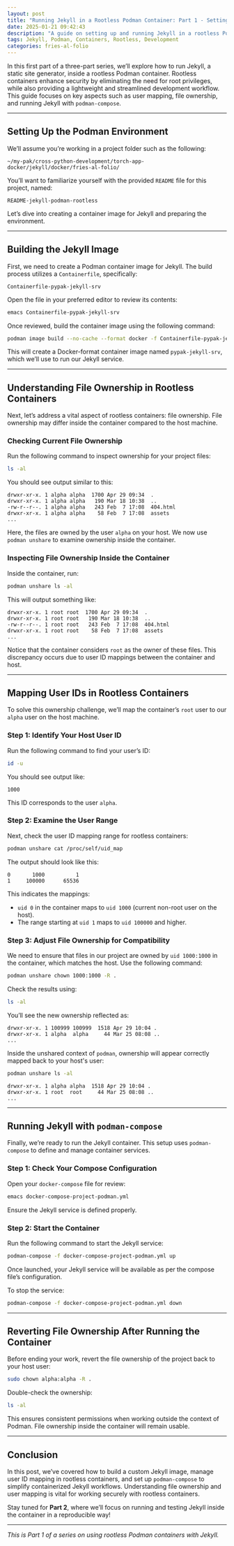 ```yaml
---
layout: post
title: "Running Jekyll in a Rootless Podman Container: Part 1 - Setting the Stage"
date: 2025-01-21 09:42:43
description: "A guide on setting up and running Jekyll in a rootless Podman container. We explore the importance of user mapping and file ownership when using rootless containers."
tags: Jekyll, Podman, Containers, Rootless, Development
categories: fries-al-folio
---
```


In this first part of a three-part series, we’ll explore how to run Jekyll, a static site generator, inside a rootless Podman container. Rootless containers enhance security by eliminating the need for root privileges, while also providing a lightweight and streamlined development workflow. This guide focuses on key aspects such as user mapping, file ownership, and running Jekyll with `podman-compose`.

---

## Setting Up the Podman Environment

We’ll assume you’re working in a project folder such as the following:

```text
~/my-pak/cross-python-development/torch-app-docker/jekyll/docker/fries-al-folio/
```

You’ll want to familiarize yourself with the provided `README` file for this project, named:

```text
README-jekyll-podman-rootless
```

Let’s dive into creating a container image for Jekyll and preparing the environment.

---

## Building the Jekyll Image

First, we need to create a Podman container image for Jekyll. The build process utilizes a `Containerfile`, specifically:

```text
Containerfile-pypak-jekyll-srv
```

Open the file in your preferred editor to review its contents:

```bash
emacs Containerfile-pypak-jekyll-srv
```

Once reviewed, build the container image using the following command:

```bash
podman image build --no-cache --format docker -f Containerfile-pypak-jekyll-srv -t pypak-jekyll-srv .
```

This will create a Docker-format container image named `pypak-jekyll-srv`, which we’ll use to run our Jekyll service.

---

## Understanding File Ownership in Rootless Containers

Next, let’s address a vital aspect of rootless containers: file ownership. File ownership may differ inside the container compared to the host machine.

### Checking Current File Ownership

Run the following command to inspect ownership for your project files:

```bash
ls -al
```

You should see output similar to this:

```text
drwxr-xr-x. 1 alpha alpha  1700 Apr 29 09:34  .
drwxr-xr-x. 1 alpha alpha   190 Mar 18 10:38  ..
-rw-r--r--. 1 alpha alpha   243 Feb  7 17:08  404.html
drwxr-xr-x. 1 alpha alpha    58 Feb  7 17:08  assets
...
```

Here, the files are owned by the user `alpha` on your host. We now use `podman unshare` to examine ownership inside the container.

### Inspecting File Ownership Inside the Container

Inside the container, run:

```bash
podman unshare ls -al
```

This will output something like:

```text
drwxr-xr-x. 1 root root  1700 Apr 29 09:34  .
drwxr-xr-x. 1 root root   190 Mar 18 10:38  ..
-rw-r--r--. 1 root root   243 Feb  7 17:08  404.html
drwxr-xr-x. 1 root root    58 Feb  7 17:08  assets
...
```

Notice that the container considers `root` as the owner of these files. This discrepancy occurs due to user ID mappings between the container and host.

---

## Mapping User IDs in Rootless Containers

To solve this ownership challenge, we’ll map the container’s `root` user to our `alpha` user on the host machine.

### Step 1: Identify Your Host User ID

Run the following command to find your user’s ID:

```bash
id -u
```

You should see output like:

```text
1000
```

This ID corresponds to the user `alpha`.

### Step 2: Examine the User Range

Next, check the user ID mapping range for rootless containers:

```bash
podman unshare cat /proc/self/uid_map
```

The output should look like this:

```text
0       1000          1
1     100000      65536
```

This indicates the mappings:

- `uid 0` in the container maps to `uid 1000` (current non-root user on the host).
- The range starting at `uid 1` maps to `uid 100000` and higher.

### Step 3: Adjust File Ownership for Compatibility

We need to ensure that files in our project are owned by `uid 1000:1000` in the container, which matches the host. Use the following command:

```bash
podman unshare chown 1000:1000 -R .
```

Check the results using:

```bash
ls -al
```

You’ll see the new ownership reflected as:

```text
drwxr-xr-x. 1 100999 100999  1518 Apr 29 10:04 .
drwxr-xr-x. 1 alpha  alpha     44 Mar 25 08:08 ..
...
```

Inside the unshared context of `podman`, ownership will appear correctly mapped back to your host's user:

```bash
podman unshare ls -al
```

```text
drwxr-xr-x. 1 alpha alpha  1518 Apr 29 10:04 .
drwxr-xr-x. 1 root  root     44 Mar 25 08:08 ..
...
```

---

## Running Jekyll with `podman-compose`

Finally, we’re ready to run the Jekyll container. This setup uses `podman-compose` to define and manage container services.

### Step 1: Check Your Compose Configuration

Open your `docker-compose` file for review:

```bash
emacs docker-compose-project-podman.yml
```

Ensure the Jekyll service is defined properly.

### Step 2: Start the Container

Run the following command to start the Jekyll service:

```bash
podman-compose -f docker-compose-project-podman.yml up
```

Once launched, your Jekyll service will be available as per the compose file’s configuration.

To stop the service:

```bash
podman-compose -f docker-compose-project-podman.yml down
```

---

## Reverting File Ownership After Running the Container

Before ending your work, revert the file ownership of the project back to your host user:

```bash
sudo chown alpha:alpha -R .
```

Double-check the ownership:

```bash
ls -al
```

This ensures consistent permissions when working outside the context of Podman. File ownership inside the container will remain usable.

---

## Conclusion

In this post, we’ve covered how to build a custom Jekyll image, manage user ID mapping in rootless containers, and set up `podman-compose` to simplify containerized Jekyll workflows. Understanding file ownership and user mapping is vital for working securely with rootless containers.

Stay tuned for **Part 2**, where we’ll focus on running and testing Jekyll inside the container in a reproducible way!

---
*This is Part 1 of a series on using rootless Podman containers with Jekyll.*
